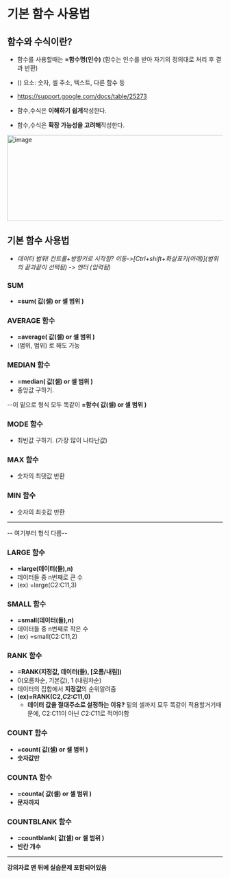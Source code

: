 # 기본 함수 사용법

## 함수와 수식이란?
- 함수를 사용할때는 **=함수명(인수)** (함수는 인수를 받아 자기의 정의대로 처리 후 결과 반환)
- () 요소: 숫자, 셀 주소, 텍스트, 다른 함수 등
- https://support.google.com/docs/table/25273

- 함수,수식은 **이해하기 쉽게**작성한다.
- 함수,수식은 **확장 가능성을 고려해**작성한다.
<img width="541" height="200" alt="image" src="https://github.com/user-attachments/assets/81a065d1-27cf-45e9-824a-43b67cf1a1d6" />


## 기본 함수 사용법
- *데이터 범위! 컨트롤+방향키로 시작점? 이동->[Ctrl+shift+화살표키(아래)](범위의 끝과끝이 선택됨) -> 엔터 (입력됨)*
### SUM
- **=sum( 값(셀) or 셀 범위 )** 

### AVERAGE 함수
- **=average( 값(셀) or 셀 범위 )**
- (범위, 범위) 로 해도 가능 

### MEDIAN 함수
- **=median( 값(셀) or 셀 범위 )**
- 중앙값 구하기.

--이 밑으로 형식 모두 똑같이 **=함수( 값(셀) or 셀 범위 )**

### MODE 함수
- 최빈값 구하기. (가장 많이 나타난값)

### MAX 함수
- 숫자의 최댓값 반환

### MIN 함수
- 숫자의 최솟값 반환 

---
-- 여기부터 형식 다름--
### LARGE 함수
- **=large(데이터(들),n)** 
- 데이터들 중 n번째로 큰 수
- (ex) =large(C2:C11,3)

### SMALL 함수
- **=small(데이터(들),n)** 
- 데이터들 중 n번째로 작은 수
- (ex) =small(C2:C11,2)

### RANK 함수
- **=RANK(지정값, 데이터(들), [오름/내림])**
- 0(오름차순, 기본값), 1 (내림차순)
- 데이터의 집합에서 **지정값**의 순위알려줌
- **(ex)=RANK(C2,$C$2:$C$11,0)**
  - **데이터 값을 절대주소로 설정하는 이유?** 밑의 셀까지 모두 똑같이 적용할거기때문에, C2:C11이 아닌 $C$2:$C$11로 적어야함

### COUNT 함수
- **=count( 값(셀) or 셀 범위 )**
- **숫자값만**

### COUNTA 함수
- **=counta( 값(셀) or 셀 범위 )**
- **문자까지** 

### COUNTBLANK 함수
- **=countblank( 값(셀) or 셀 범위 )**
- **빈칸 개수**

---
**강의자료 맨 뒤에 실습문제 포함되어있음**
